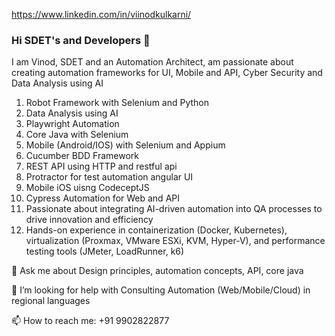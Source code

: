 
https://www.linkedin.com/in/viinodkulkarni/

### Hi SDET's  and Developers 👋

I am Vinod, SDET and an Automation Architect,  am passionate about creating automation frameworks for UI, Mobile and API, Cyber Security and Data Analysis using AI

1) Robot Framework with Selenium and Python
2) Data Analysis using AI
3) Playwright Automation
4) Core Java with Selenium
5) Mobile (Android/IOS) with Selenium and Appium
6) Cucumber BDD Framework
7) REST API using HTTP and restful api
8) Protractor for test automation angular UI
9) Mobile iOS uisng CodeceptJS
10) Cypress Automation for Web and API
11) Passionate about integrating AI-driven automation into QA processes to drive innovation and efficiency
12) Hands-on experience in containerization (Docker, Kubernetes), virtualization (Proxmax, VMware ESXi, KVM, Hyper-V), and performance testing tools (JMeter, LoadRunner, k6)

💬 Ask me about Design principles, automation concepts, API, core java

🤔 I’m looking for help with Consulting Automation (Web/Mobile/Cloud) in regional languages

📫 How to reach me: +91 9902822877

<!--
**viinodk/viinodk** is a ✨ _special_ ✨ repository because its `README.md` (this file) appears on your GitHub profile.

Here are some ideas to get you started:

- 🔭 I’m currently working on ...
- 🌱 I’m currently learning ...
- 👯 I’m looking to collaborate on ...
- 🤔 I’m looking for help with ...
- 💬 Ask me about ...
- 📫 How to reach me: ...
- 😄 Pronouns: ...
- ⚡ Fun fact: ...
-->
